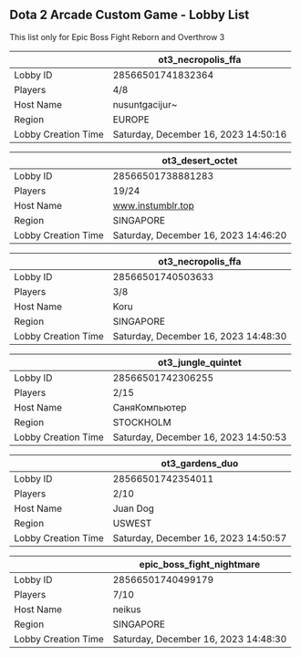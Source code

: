 ## Dota 2 Arcade Custom Game - Lobby List

This list only for Epic Boss Fight Reborn and Overthrow 3

|  | ot3_necropolis_ffa |
| ------ | ------ |
| Lobby ID | 28566501741832364 |
| Players | 4/8 |
| Host Name | nusuntgacijur~ |
| Region | EUROPE |
| Lobby Creation Time | Saturday, December 16, 2023 14:50:16 |


|  | ot3_desert_octet |
| ------ | ------ |
| Lobby ID | 28566501738881283 |
| Players | 19/24 |
| Host Name | www.instumblr.top |
| Region | SINGAPORE |
| Lobby Creation Time | Saturday, December 16, 2023 14:46:20 |


|  | ot3_necropolis_ffa |
| ------ | ------ |
| Lobby ID | 28566501740503633 |
| Players | 3/8 |
| Host Name | Koru |
| Region | SINGAPORE |
| Lobby Creation Time | Saturday, December 16, 2023 14:48:30 |


|  | ot3_jungle_quintet |
| ------ | ------ |
| Lobby ID | 28566501742306255 |
| Players | 2/15 |
| Host Name | СаняКомпьютер |
| Region | STOCKHOLM |
| Lobby Creation Time | Saturday, December 16, 2023 14:50:53 |


|  | ot3_gardens_duo |
| ------ | ------ |
| Lobby ID | 28566501742354011 |
| Players | 2/10 |
| Host Name | Juan Dog |
| Region | USWEST |
| Lobby Creation Time | Saturday, December 16, 2023 14:50:57 |


|  | epic_boss_fight_nightmare |
| ------ | ------ |
| Lobby ID | 28566501740499179 |
| Players | 7/10 |
| Host Name | neikus |
| Region | SINGAPORE |
| Lobby Creation Time | Saturday, December 16, 2023 14:48:30 |


